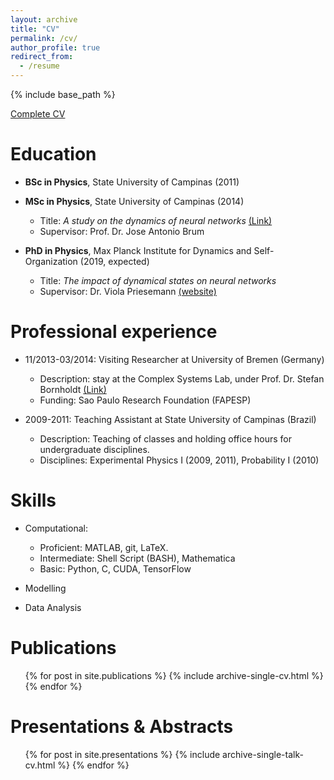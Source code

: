 ```yaml
---
layout: archive
title: "CV"
permalink: /cv/
author_profile: true
redirect_from:
  - /resume
---
```


{% include base_path %}


[Complete CV](http://joaopn.github.io/files/cv.pdf)

Education
======
* **BSc in Physics**, State University of Campinas (2011)

* **MSc in Physics**, State University of Campinas (2014)
  * Title: *A study on the dynamics of neural networks*  [(Link)](http://repositorio.unicamp.br/jspui/handle/REPOSIP/276962)
  * Supervisor: Prof. Dr. Jose Antonio Brum

* **PhD in Physics**, Max Planck Institute for Dynamics and Self-Organization (2019, expected)
  * Title: *The impact of dynamical states on neural networks*
  * Supervisor: Dr. Viola Priesemann [(website)](http://www.viola-priesemann.de)

Professional experience
======
* 11/2013-03/2014: Visiting Researcher at University of Bremen (Germany)
  * Description: stay at the Complex Systems Lab, under Prof. Dr. Stefan Bornholdt  [(Link)](http://www.itp.uni-bremen.de/complex/)
  * Funding: Sao Paulo Research Foundation (FAPESP)

* 2009-2011: Teaching Assistant at State University of Campinas (Brazil)
  * Description: Teaching of classes and holding office hours for undergraduate disciplines.
  * Disciplines: Experimental Physics I (2009, 2011), Probability I (2010)

Skills
======
* Computational:
  * Proficient: MATLAB, git, LaTeX.
  * Intermediate: Shell Script (BASH), Mathematica
  * Basic: Python, C, CUDA, TensorFlow

* Modelling

* Data Analysis


Publications
======
  <ul>{% for post in site.publications %}
    {% include archive-single-cv.html %}
  {% endfor %}</ul>

Presentations & Abstracts
======
  <ul>{% for post in site.presentations %}
    {% include archive-single-talk-cv.html %}
  {% endfor %}</ul>
